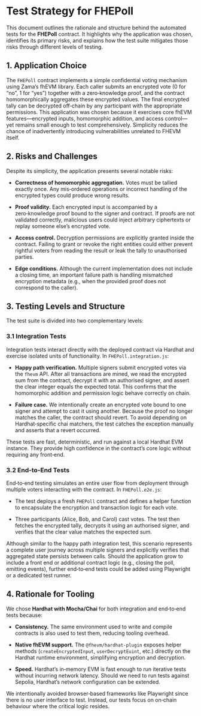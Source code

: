 # Test Strategy for FHEPoll

This document outlines the rationale and structure behind the automated tests for
the **FHEPoll** contract.  It highlights why the application was chosen,
identifies its primary risks, and explains how the test suite mitigates those
risks through different levels of testing.

## 1. Application Choice

The `FHEPoll` contract implements a simple confidential voting mechanism
using Zama’s fhEVM library.  Each caller submits an encrypted vote (0 for “no”,
1 for “yes”) together with a zero‑knowledge proof, and the contract
homomorphically aggregates these encrypted values.  The final encrypted
tally can be decrypted off‑chain by any participant with the appropriate
permissions.  This application was chosen because it exercises core fhEVM
features—encrypted inputs, homomorphic addition, and access control—yet
remains small enough to test comprehensively.  Simplicity reduces the chance
of inadvertently introducing vulnerabilities unrelated to FHEVM itself.

## 2. Risks and Challenges

Despite its simplicity, the application presents several notable risks:

* **Correctness of homomorphic aggregation.**  Votes must be tallied exactly
  once.  Any mis‑ordered operations or incorrect handling of the encrypted
  types could produce wrong results.

* **Proof validity.**  Each encrypted input is accompanied by a zero‑knowledge
  proof bound to the signer and contract.  If proofs are not validated
  correctly, malicious users could inject arbitrary ciphertexts or replay
  someone else’s encrypted vote.

* **Access control.**  Decryption permissions are explicitly granted inside the
  contract.  Failing to grant or revoke the right entities could either
  prevent rightful voters from reading the result or leak the tally to
  unauthorised parties.

* **Edge conditions.**  Although the current implementation does not include a
  closing time, an important failure path is handling mismatched encryption
  metadata (e.g., when the provided proof does not correspond to the caller).

## 3. Testing Levels and Structure

The test suite is divided into two complementary levels:

### 3.1 Integration Tests

Integration tests interact directly with the deployed contract via Hardhat
and exercise isolated units of functionality.  In `FHEPoll.integration.js`:

* **Happy path verification.**  Multiple signers submit encrypted votes via
  the `fhevm` API.  After all transactions are mined, we read the
  encrypted sum from the contract, decrypt it with an authorised signer,
  and assert the clear integer equals the expected total.  This confirms
  that the homomorphic addition and permission logic behave correctly on
  chain.

* **Failure case.**  We intentionally create an encrypted vote bound to one
  signer and attempt to cast it using another.  Because the proof no
  longer matches the caller, the contract should revert.  To avoid
  depending on Hardhat‑specific chai matchers, the test catches the
  exception manually and asserts that a revert occurred.

These tests are fast, deterministic, and run against a local Hardhat
EVM instance.  They provide high confidence in the contract’s core logic
without requiring any front‑end.

### 3.2 End‑to‑End Tests

End‑to‑end testing simulates an entire user flow from deployment through
multiple voters interacting with the contract.  In `FHEPoll.e2e.js`:

* The test deploys a fresh `FHEPoll` contract and defines a helper
  function to encapsulate the encryption and transaction logic for each
  vote.

* Three participants (Alice, Bob, and Carol) cast votes.  The test then
  fetches the encrypted tally, decrypts it using an authorised signer,
  and verifies that the clear value matches the expected sum.

Although similar to the happy path integration test, this scenario
represents a complete user journey across multiple signers and explicitly
verifies that aggregated state persists between calls.  Should the
application grow to include a front end or additional contract logic (e.g.,
closing the poll, emitting events), further end‑to‑end tests could be
added using Playwright or a dedicated test runner.

## 4. Rationale for Tooling

We chose **Hardhat with Mocha/Chai** for both integration and end‑to‑end
tests because:

* **Consistency.**  The same environment used to write and compile
  contracts is also used to test them, reducing tooling overhead.

* **Native fhEVM support.**  The `@fhevm/hardhat-plugin` exposes helper
  methods (`createEncryptedInput`, `userDecryptEuint`, etc.) directly on
  the Hardhat runtime environment, simplifying encryption and decryption.

* **Speed.**  Hardhat’s in‑memory EVM is fast enough to run iterative
  tests without incurring network latency.  Should we need to run tests
  against Sepolia, Hardhat’s network configuration can be extended.

We intentionally avoided browser‑based frameworks like Playwright since
there is no user interface to test.  Instead, our tests focus on on‑chain
behaviour where the critical logic resides.